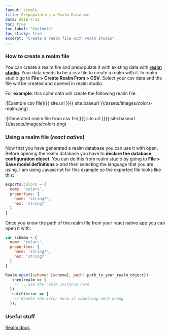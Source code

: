 ```yaml
---
layout: single
title: Prepopulating a Realm Database
date: 2018-7-31
toc: true
toc_label: "Contents"
toc_sticky: true
excerpt: "Create a realm file with realm studio"
---
```


### How to create a realm file

You can create a realm file and prepopulate it with existing data with **[realm studio](https://realm.io/products/realm-studio/)**.
Your data needs to be a csv file to create a realm with it. In realm studio go to **File >
Create Realm From > CSV**. Select your csv data and the file will be created and opened in realm studio.

For **example**: this color data will create the following realm file.

![Example csv file]({{ site.url }}{{ site.baseurl }}/assets/images/colors-realm.png)

![Generated realm file from csv file]({{ site.url }}{{ site.baseurl }}/assets/images/colors.png)

### Using a realm file (*react native*)

Now that you have generated a realm database you can use it with open. Before opening the realm database you have to **declare the database configuration object**. You can do this from realm studio by going to **File > Save model definitions >** and then selecting the language that you are using. I am using Javascript for this example so the exported file looks like this:

```Javascript
exports.colors = {
  name: 'colors',
  properties: {
    name: 'string?',
    hex: 'string?'
  }
}
```

Once you know the path of the realm file from your react native app you can open it with:

```Javascript
var schema = {
  name: 'colors',
  properties: {
    name: 'string?',
    hex: 'string?'
  }
}

Realm.open({schema: [schema], path: path_to_your_realm_object})
  .then(realm => {
    // ...use the realm instance here
  })
  .catch(error => {
    // Handle the error here if something went wrong
  });
```

### Useful stuff

[Realm docs](https://realm.io/docs/javascript/latest)
